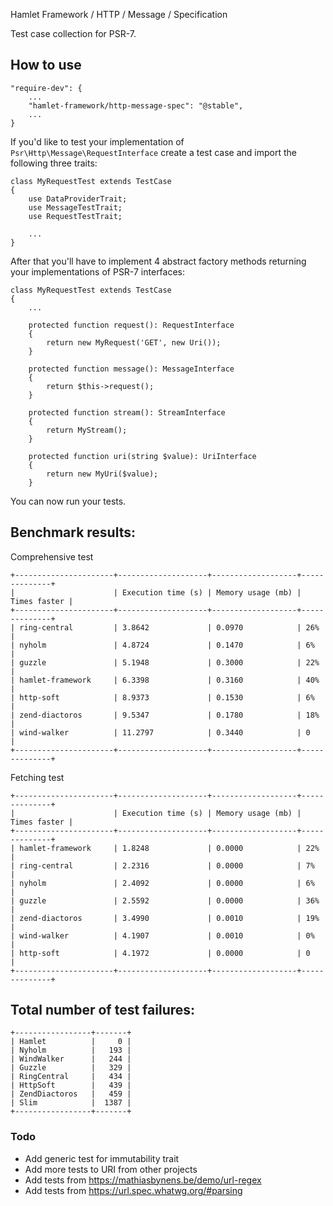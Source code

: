 Hamlet Framework / HTTP / Message / Specification

Test case collection for PSR-7.

## How to use

```
"require-dev": {
    ...
    "hamlet-framework/http-message-spec": "@stable",
    ...
}
```

If you'd like to test your implementation of `Psr\Http\Message\RequestInterface` create a test case and import the following three traits:

```
class MyRequestTest extends TestCase
{
    use DataProviderTrait;
    use MessageTestTrait;
    use RequestTestTrait;

    ...
}
```

After that you'll have to implement 4 abstract factory methods returning your implementations of PSR-7 interfaces:

```
class MyRequestTest extends TestCase
{
    ...
    
    protected function request(): RequestInterface
    {
        return new MyRequest('GET', new Uri());
    }

    protected function message(): MessageInterface
    {
        return $this->request();
    }

    protected function stream(): StreamInterface
    {
        return MyStream();
    }

    protected function uri(string $value): UriInterface
    {
        return new MyUri($value);
    }
```

You can now run your tests.

## Benchmark results:

Comprehensive test

    +----------------------+--------------------+-------------------+--------------+
    |                      | Execution time (s) | Memory usage (mb) | Times faster |
    +----------------------+--------------------+-------------------+--------------+
    | ring-central         | 3.8642             | 0.0970            | 26%          |
    | nyholm               | 4.8724             | 0.1470            | 6%           |
    | guzzle               | 5.1948             | 0.3000            | 22%          |
    | hamlet-framework     | 6.3398             | 0.3160            | 40%          |
    | http-soft            | 8.9373             | 0.1530            | 6%           |
    | zend-diactoros       | 9.5347             | 0.1780            | 18%          |
    | wind-walker          | 11.2797            | 0.3440            | 0            |
    +----------------------+--------------------+-------------------+--------------+

Fetching test

    +----------------------+--------------------+-------------------+--------------+
    |                      | Execution time (s) | Memory usage (mb) | Times faster |
    +----------------------+--------------------+-------------------+--------------+
    | hamlet-framework     | 1.8248             | 0.0000            | 22%          |
    | ring-central         | 2.2316             | 0.0000            | 7%           |
    | nyholm               | 2.4092             | 0.0000            | 6%           |
    | guzzle               | 2.5592             | 0.0000            | 36%          |
    | zend-diactoros       | 3.4990             | 0.0010            | 19%          |
    | wind-walker          | 4.1907             | 0.0010            | 0%           |
    | http-soft            | 4.1972             | 0.0000            | 0            |
    +----------------------+--------------------+-------------------+--------------+

## Total number of test failures:

    +-----------------+-------+
    | Hamlet          |     0 |
    | Nyholm          |   193 |
    | WindWalker      |   244 |
    | Guzzle          |   329 |
    | RingCentral     |   434 |
    | HttpSoft        |   439 |
    | ZendDiactoros   |   459 |
    | Slim            |  1387 |
    +-----------------+-------+

### Todo

- Add generic test for immutability trait
- Add more tests to URI from other projects
- Add tests from https://mathiasbynens.be/demo/url-regex
- Add tests from https://url.spec.whatwg.org/#parsing
